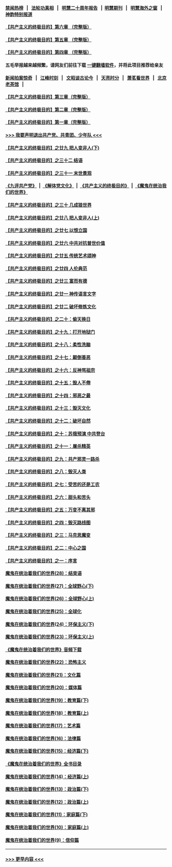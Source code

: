 #### [禁闻热榜](热点新闻.md?=0)  &nbsp;&nbsp;|&nbsp;&nbsp; [法轮功真相](https://github.com/gfw-breaker/truth/blob/master/README.md?=0) &nbsp;&nbsp;|&nbsp;&nbsp; [明慧二十周年报告](https://github.com/gfw-breaker/mh-reports/blob/master/README.md?=0) &nbsp;&nbsp;|&nbsp;&nbsp;[明慧期刊](https://github.com/gfw-breaker/mh-qikan) &nbsp;&nbsp;|&nbsp;&nbsp; [明慧海外之窗](https://github.com/gfw-breaker/mh-news/blob/master/README.md?=0) &nbsp;&nbsp;|&nbsp;&nbsp; [神韵特别报道](https://github.com/gfw-breaker/mh-news/blob/master/shenyun.md?=0)
#### [【共产主义的终极目的】第六章 （完整版）](../pages/nsc422/n11428913.md?t=02260602) 
#### [【共产主义的终极目的】第五章 （完整版）](../pages/nsc422/n11428912.md?t=02260602) 
#### [【共产主义的终极目的】第四章 （完整版）](../pages/nsc422/n11428907.md?t=02260602) 
#### 五毛举报越来越频繁，请网友们前往下载 [一键翻墙软件](https://github.com/gfw-breaker/ssr-accounts)，并将此项目推荐给亲友
#### [新闻拍案惊奇](https://github.com/gfw-breaker/banned-news/blob/master/pages/link4.md) &nbsp;&nbsp;|&nbsp;&nbsp; [江峰时刻](https://github.com/gfw-breaker/banned-news/blob/master/pages/link4.md) &nbsp;&nbsp;|&nbsp;&nbsp; [文昭谈古论今](https://github.com/gfw-breaker/banned-news/blob/master/pages/link4.md) &nbsp;&nbsp;|&nbsp;&nbsp; [天亮时分](https://github.com/gfw-breaker/banned-news/blob/master/pages/link4.md) &nbsp;&nbsp;|&nbsp;&nbsp; [萧茗看世界](https://github.com/gfw-breaker/banned-news/blob/master/pages/link4.md) &nbsp;&nbsp;|&nbsp;&nbsp; [北京老茶馆](https://github.com/gfw-breaker/banned-news/blob/master/pages/link4.md) &nbsp;&nbsp;|&nbsp;&nbsp; 
#### [【共产主义的终极目的】第三章（完整版）](../pages/nsc422/n11428848.md?t=02260602) 
#### [【共产主义的终极目的】第二章（完整版）](../pages/nsc422/n11428831.md?t=02260602) 
#### [【共产主义的终极目的】第一章（完整版）](../pages/nsc422/n11417651.md?t=02260602) 
#### [>>> 我要声明退出共产党、共青团、少年队 <<<](https://github.com/begood0513/goodnews/blob/master/quit/letter.md) 
#### [【共产主义的终极目的】之廿九 把人变非人(下)](../pages/nsc422/n11344140.md?t=02260602) 
#### [【共产主义的终极目的】之三十二 结语](../pages/nsc422/n11360535.md?t=02260602) 
#### [【共产主义的终极目的】之三十一 末世景观](../pages/nsc422/n11351129.md?t=02260602) 
#### [《九评共产党》](https://github.com/begood0513/9ping.md/blob/master/README.md) &nbsp;|&nbsp; [《解体党文化》](../../../../jtdwh.md/blob/master/README.md)  &nbsp;|&nbsp; [《共产主义的终极目的》](../../../../gczydzjmd.md/blob/master/README.md) &nbsp;|&nbsp; [《魔鬼在统治我们的世界》](../../../../mgztzwmdsj.md/blob/master/README.md) 
#### [【共产主义的终极目的】之三十 几成狼世界](../pages/nsc422/n11348280.md?t=02260602) 
#### [【共产主义的终极目的】之廿八 把人变非人(上)](../pages/nsc422/n11340492.md?t=02260602) 
#### [【共产主义的终极目的】之廿七 以恨立国](../pages/nsc422/n11336944.md?t=02260602) 
#### [【共产主义的终极目的】之廿六 中共对抗普世价值](../pages/nsc422/n11324785.md?t=02260602) 
#### [【共产主义的终极目的】之廿五 传统艺术颂神](../pages/nsc422/n11296396.md?t=02260602) 
#### [【共产主义的终极目的】之廿四 人伦典范](../pages/nsc422/n11296397.md?t=02260602) 
#### [【共产主义的终极目的】之廿三 富而有德](../pages/nsc422/n11283598.md?t=02260602) 
#### [【共产主义的终极目的】之廿一 神传语言文字](../pages/nsc422/n11263265.md?t=02260602) 
#### [【共产主义的终极目的】之廿二 破坏修炼文化](../pages/nsc422/n11245728.md?t=02260602) 
#### [【共产主义的终极目的】之二十：偷天换日](../pages/nsc422/n11238846.md?t=02260602) 
#### [【共产主义的终极目的】之十九：打开地狱门](../pages/nsc422/n11206376.md?t=02260602) 
#### [【共产主义的终极目的】之十八：柔性洗脑](../pages/nsc422/n11199994.md?t=02260602) 
#### [【共产主义的终极目的】之十七：颠倒善恶](../pages/nsc422/n11179782.md?t=02260602) 
#### [【共产主义的终极目的】之十六：反神骂祖宗](../pages/nsc422/n11166798.md?t=02260602) 
#### [【共产主义的终极目的】之十五：毁人不倦](../pages/nsc422/n11166792.md?t=02260602) 
#### [【共产主义的终极目的】之十四：邪恶之最](../pages/nsc422/n11150249.md?t=02260602) 
#### [【共产主义的终极目的】之十三：毁灭文化](../pages/nsc422/n11135227.md?t=02260602) 
#### [【共产主义的终极目的】之十二：破坏自然](../pages/nsc422/n11135214.md?t=02260602) 
#### [【共产主义的终极目的】之十：苏俄预演 中共登台](../pages/nsc422/n11118424.md?t=02260602) 
#### [【共产主义的终极目的】之十一：屠杀精英](../pages/nsc422/n11118442.md?t=02260602) 
#### [【共产主义的终极目的】之九：共产邪灵一路杀](../pages/nsc422/n11114139.md?t=02260602) 
#### [【共产主义的终极目的】之八：毁灭人类](../pages/nsc422/n11108503.md?t=02260602) 
#### [【共产主义的终极目的】之七：受苦的还是工农](../pages/nsc422/n11101809.md?t=02260602) 
#### [【共产主义的终极目的】之六：甜头和苦头](../pages/nsc422/n11096971.md?t=02260602) 
#### [【共产主义的终极目的】之五：万变不离其邪](../pages/nsc422/n11091285.md?t=02260602) 
#### [【共产主义的终极目的】之四：毁灭路线图](../pages/nsc422/n11086284.md?t=02260602) 
#### [【共产主义的终极目的】之三：马克思魔变](../pages/nsc422/n11061941.md?t=02260602) 
#### [【共产主义的终极目的】之二：中心之国](../pages/nsc422/n11047728.md?t=02260602) 
#### [【共产主义的终极目的】之一：序言](../pages/nsc422/n11086077.md?t=02260602) 
#### [魔鬼在统治着我们的世界(28)：结束语](../pages/nsc422/n10936246.md?t=02260602) 
#### [魔鬼在统治着我们的世界(27)：全球野心(下)](../pages/nsc422/n10928319.md?t=02260602) 
#### [魔鬼在统治着我们的世界(26)：全球野心(上)](../pages/nsc422/n10900318.md?t=02260602) 
#### [魔鬼在统治着我们的世界(25)：全球化](../pages/nsc422/n10788205.md?t=02260602) 
#### [魔鬼在统治着我们的世界(24)：环保主义(下)](../pages/nsc422/n10695307.md?t=02260602) 
#### [魔鬼在统治着我们的世界(23)：环保主义(上)](../pages/nsc422/n10688613.md?t=02260602) 
#### [《魔鬼在统治着我们的世界》音频下载](../pages/nsc422/n10635553.md?t=02260602) 
#### [魔鬼在统治着我们的世界(22)：恐怖主义](../pages/nsc422/n10614727.md?t=02260602) 
#### [魔鬼在统治着我们的世界(21)：文化篇](../pages/nsc422/n10597706.md?t=02260602) 
#### [魔鬼在统治着我们的世界(20)：媒体篇](../pages/nsc422/n10586579.md?t=02260602) 
#### [魔鬼在统治着我们的世界(19)：教育篇(下)](../pages/nsc422/n10564808.md?t=02260602) 
#### [魔鬼在统治着我们的世界(18)：教育篇(上)](../pages/nsc422/n10526970.md?t=02260602) 
#### [魔鬼在统治着我们的世界(17)：艺术篇](../pages/nsc422/n10499093.md?t=02260602) 
#### [魔鬼在统治着我们的世界(16)：法律篇](../pages/nsc422/n10485969.md?t=02260602) 
#### [魔鬼在统治着我们的世界(15)：经济篇(下)](../pages/nsc422/n10469975.md?t=02260602) 
#### [《魔鬼在统治着我们的世界》全书目录](../pages/nsc422/n10464261.md?t=02260602) 
#### [魔鬼在统治着我们的世界(14)：经济篇(上)](../pages/nsc422/n10457370.md?t=02260602) 
#### [魔鬼在统治着我们的世界(13)：政治篇(下)](../pages/nsc422/n10448270.md?t=02260602) 
#### [魔鬼在统治着我们的世界(12)：政治篇(上)](../pages/nsc422/n10444576.md?t=02260602) 
#### [魔鬼在统治着我们的世界(11)：家庭篇(下)](../pages/nsc422/n10440961.md?t=02260602) 
#### [魔鬼在统治着我们的世界(10)：家庭篇(上)](../pages/nsc422/n10435448.md?t=02260602) 
#### [魔鬼在统治着我们的世界(9)：信仰篇](../pages/nsc422/n10432159.md?t=02260602) 

----
#### [ >>> 更早内容 <<< ](../indexes/nsc422-earlier.md)
